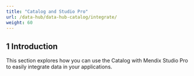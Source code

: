 ```yaml
---
title: "Catalog and Studio Pro"
url: /data-hub/data-hub-catalog/integrate/
weight: 60
---
```

## 1 Introduction

This section explores how you can use the Catalog with Mendix Studio Pro to easily integrate data in your applications.
